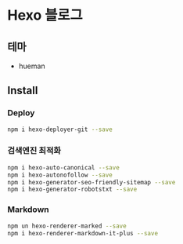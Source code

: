 # Hexo 블로그

## 테마

- hueman

## Install

### Deploy

```bash
npm i hexo-deployer-git --save
```

### 검색엔진 최적화

```bash
npm i hexo-auto-canonical --save
npm i hexo-autonofollow --save
npm i hexo-generator-seo-friendly-sitemap --save
npm i hexo-generator-robotstxt --save
```

### Markdown

```bash
npm un hexo-renderer-marked --save
npm i hexo-renderer-markdown-it-plus --save
```
